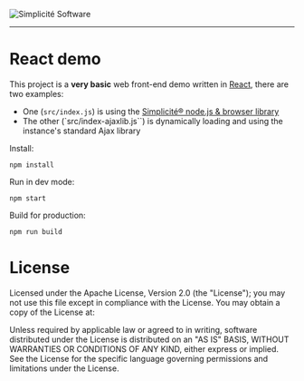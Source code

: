 ![Simplicit&eacute; Software](https://www.simplicite.io/resources/logos/logo250.png)
***

React demo
==========

This project is a **very basic** web front-end demo written in [React](https://reactjs.org/), there are two examples:

- One (`src/index.js`) is using the [Simplicit&eacute;&reg; node.js & browser library](https://github.com/simplicitesoftware/nodejs-api)
- The other (`src/index-ajaxlib.js``) is dynamically loading and using the instance's standard Ajax library

Install:

	npm install

Run in dev mode:

	npm start

Build for production: 

	npm run build

License
=======

Licensed under the Apache License, Version 2.0 (the "License");
you may not use this file except in compliance with the License.
You may obtain a copy of the License at:

[](http://www.apache.org/licenses/LICENSE-2.0)

Unless required by applicable law or agreed to in writing, software
distributed under the License is distributed on an "AS IS" BASIS,
WITHOUT WARRANTIES OR CONDITIONS OF ANY KIND, either express or implied.
See the License for the specific language governing permissions and
limitations under the License.

